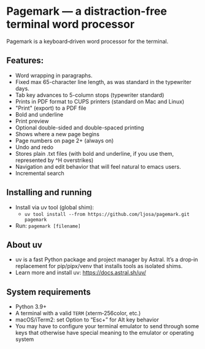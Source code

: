 Pagemark — a distraction-free terminal word processor
=====================================================

Pagemark is a keyboard‑driven word processor for the terminal.

## Features:
 - Word wrapping in paragraphs.
 - Fixed max 65-character line length, as was standard in the typewriter days.
 - Tab key advances to 5-column stops (typewriter standard)
 - Prints in PDF format to CUPS printers (standard on Mac and Linux)
 - "Print" (export) to a PDF file
 - Bold and underline
 - Print preview
 - Optional double-sided and double-spaced printing
 - Shows where a new page begins
 - Page numbers on page 2+ (always on)
 - Undo and redo
 - Stores plain .txt files (with bold and underline, if you use them, represented by ^H overstrikes)
 - Navigation and edit behavior that will feel natural to emacs users.
 - Incremental search

## Installing and running
- Install via uv tool (global shim):
  - `uv tool install --from https://github.com/ljosa/pagemark.git pagemark`
- Run: `pagemark [filename]`

## About uv
- uv is a fast Python package and project manager by Astral. It’s a drop‑in replacement for pip/pipx/venv that installs tools as isolated shims.
- Learn more and install uv: https://docs.astral.sh/uv/

## System requirements
- Python 3.9+
- A terminal with a valid `TERM` (xterm‑256color, etc.)
- macOS/iTerm2: set Option to “Esc+” for Alt key behavior
- You may have to configure your terminal emulator to send through some keys that otherwise have special meaning to the emulator or operating system
